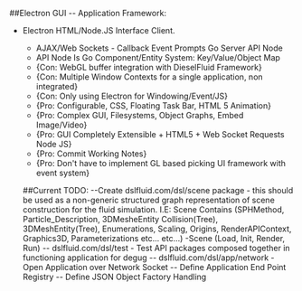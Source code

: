 ##Electron GUI -- Application Framework:
- Electron HTML/Node.JS Interface Client.
  - AJAX/Web Sockets - Callback Event Prompts Go Server API Node
  - API Node Is Go Component/Entity System: Key/Value/Object Map
  - {Con: WebGL buffer integration with DieselFluid Framework}
  - {Con: Multiple Window Contexts for a single application, non integrated}
  - {Con: Only using Electron for Windowing/Event/JS}
  - {Pro: Configurable, CSS, Floating Task Bar, HTML 5 Animation}
  - {Pro: Complex GUI, Filesystems, Object Graphs, Embed Image/Video}
  - {Pro: GUI Completely Extensible + HTML5 + Web Socket Requests Node JS}
  - {Pro: Commit Working Notes}
  - {Pro: Don't have to implement GL based picking UI framework with event system}
  
  ##Current TODO:
  --Create dslfluid.com/dsl/scene package - this should be used as a non-generic structured graph representation of scene construction for the fluid simulation. I.E:
    Scene Contains (SPHMethod, Particle_Description, 3DMesheEntity Collision(Tree), 3DMeshEntity(Tree), Enumerations, Scaling, Origins, RenderAPIContext, Graphics3D, Parameterizations etc... etc...)
    -Scene (Load, Init, Render, Run)
  -- dslfluid.com/dsl/test - Test API packages composed together in functioning application for degug
  -- dslfluid.com/dsl/app/network - Open Application over Network Socket -- Define Application End Point Registry -- Define JSON Object Factory Handling
